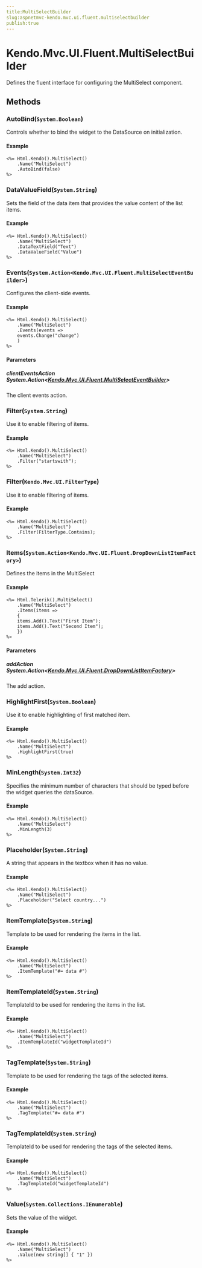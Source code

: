 ```yaml
---
title:MultiSelectBuilder
slug:aspnetmvc-kendo.mvc.ui.fluent.multiselectbuilder
publish:true
---
```


# Kendo.Mvc.UI.Fluent.MultiSelectBuilder
Defines the fluent interface for configuring the MultiSelect component.



## Methods

### AutoBind(`System.Boolean`)
Controls whether to bind the widget to the DataSource on initialization.


#### Example

    <%= Html.Kendo().MultiSelect()
        .Name("MultiSelect")
        .AutoBind(false)
    %>
        




### DataValueField(`System.String`)
Sets the field of the data item that provides the value content of the list items.


#### Example

    <%= Html.Kendo().MultiSelect()
        .Name("MultiSelect")
        .DataTextField("Text")
        .DataValueField("Value")
    %>
        




### Events(`System.Action<Kendo.Mvc.UI.Fluent.MultiSelectEventBuilder>`)
Configures the client-side events.


#### Example

    <%= Html.Kendo().MultiSelect()
        .Name("MultiSelect")
        .Events(events =>
        events.Change("change")
        )
    %>
        


#### Parameters

##### clientEventsAction System.Action<[Kendo.Mvc.UI.Fluent.MultiSelectEventBuilder](/api/wrappers/aspnet-mvc/Kendo.Mvc.UI.Fluent/MultiSelectEventBuilder)>
The client events action.




### Filter(`System.String`)
Use it to enable filtering of items.


#### Example

    <%= Html.Kendo().MultiSelect()
        .Name("MultiSelect")
        .Filter("startswith");
    %>
        




### Filter(`Kendo.Mvc.UI.FilterType`)
Use it to enable filtering of items.


#### Example

    <%= Html.Kendo().MultiSelect()
        .Name("MultiSelect")
        .Filter(FilterType.Contains);
    %>
        




### Items(`System.Action<Kendo.Mvc.UI.Fluent.DropDownListItemFactory>`)
Defines the items in the MultiSelect


#### Example

    <%= Html.Telerik().MultiSelect()
        .Name("MultiSelect")
        .Items(items =>
        {
        items.Add().Text("First Item");
        items.Add().Text("Second Item");
        })
    %>
        


#### Parameters

##### addAction System.Action<[Kendo.Mvc.UI.Fluent.DropDownListItemFactory](/api/wrappers/aspnet-mvc/Kendo.Mvc.UI.Fluent/DropDownListItemFactory)>
The add action.




### HighlightFirst(`System.Boolean`)
Use it to enable highlighting of first matched item.


#### Example

    <%= Html.Kendo().MultiSelect()
        .Name("MultiSelect")
        .HighlightFirst(true)
    %>
        




### MinLength(`System.Int32`)
Specifies the minimum number of characters that should be typed before the widget queries the dataSource.


#### Example

    <%= Html.Kendo().MultiSelect()
        .Name("MultiSelect")
        .MinLength(3)
    %>
        




### Placeholder(`System.String`)
A string that appears in the textbox when it has no value.


#### Example

    <%= Html.Kendo().MultiSelect()
        .Name("MultiSelect")
        .Placeholder("Select country...")
    %>
        




### ItemTemplate(`System.String`)
Template to be used for rendering the items in the list.


#### Example

    <%= Html.Kendo().MultiSelect()
        .Name("MultiSelect")
        .ItemTemplate("#= data #")
    %>
        




### ItemTemplateId(`System.String`)
TemplateId to be used for rendering the items in the list.


#### Example

    <%= Html.Kendo().MultiSelect()
        .Name("MultiSelect")
        .ItemTemplateId("widgetTemplateId")
    %>
        




### TagTemplate(`System.String`)
Template to be used for rendering the tags of the selected items.


#### Example

    <%= Html.Kendo().MultiSelect()
        .Name("MultiSelect")
        .TagTemplate("#= data #")
    %>
        




### TagTemplateId(`System.String`)
TemplateId to be used for rendering the tags of the selected items.


#### Example

    <%= Html.Kendo().MultiSelect()
        .Name("MultiSelect")
        .TagTemplateId("widgetTemplateId")
    %>
        




### Value(`System.Collections.IEnumerable`)
Sets the value of the widget.


#### Example

    <%= Html.Kendo().MultiSelect()
        .Name("MultiSelect")
        .Value(new string[] { "1" })
    %>
        





